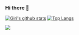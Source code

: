 ### Hi there 👋

<!--
**nehapand/nehapand** is a ✨ _special_ ✨ repository because its `README.md` (this file) appears on your GitHub profile.

Here are some ideas to get you started:

- 🔭 I’m currently working on ...
- 🌱 I’m currently learning ...
- 👯 I’m looking to collaborate on ...
- 🤔 I’m looking for help with ...
- 💬 Ask me about ...
- 📫 How to reach me: ...
- 😄 Pronouns: ...
- ⚡ Fun fact: ...
-->
[![Giri's github stats](https://github-readme-stats.vercel.app/api?username=pgirikishore&count_private=true&hide=php)](https://github.com/pgirikishore/github-readme-stats) [![Top Langs](https://github-readme-stats.vercel.app/api/top-langs/?username=pgirikishore&layout=compact)](https://github.com/pgirikishore/github-readme-stats)

![](https://komarev.com/ghpvc/?username=your-github-username&color=brightgreen)
